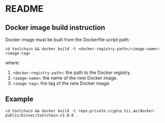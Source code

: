 # README #

## Docker image build instruction

Docker image must be built from the Dockerfile script path:

```
cd toolchain && docker build -t <docker-registry-path>/<image-name>:<image-tag> .
```

where:

1. `<docker-registry-path>`: the path to the Docker registry.
2. `<image-name>`: the name of the new Docker image.
3. `<image-tag>`: the tag of the new Docker image.

## Example

```
cd toolchain && docker build -t repo.private.crypto.tii.ae/docker-public/binsec/toolchain:v1.0.0 .
```